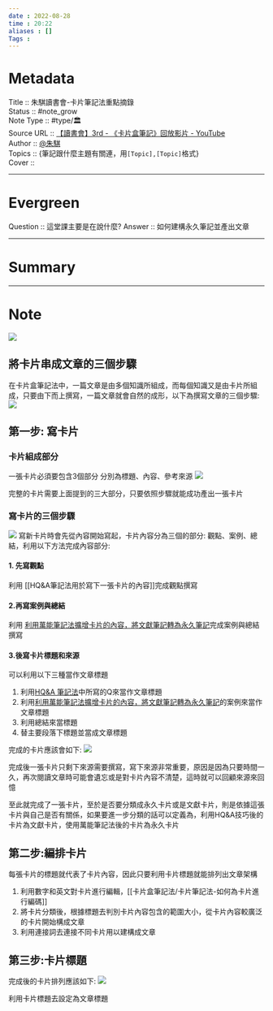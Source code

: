 ```yaml
---
date : 2022-08-28
time : 20:22
aliases : []
Tags : 
---
```

# Metadata
Title :: 朱騏讀書會-卡片筆記法重點摘錄<br>
Status :: #note_grow <br>
Note Type :: #type/🏛️<br>
Source URL :: [【讀書會】3rd - 《卡片盒筆記》回放影片 - YouTube](https://www.youtube.com/watch?v=OjHnEAcW1V4)<br>
Author :: [@朱騏](Extras/People/@朱騏.md)<br>
Topics :: {筆記跟什麼主題有關連，用`[Topic],[Topic]`格式}<br>
Cover ::

 
---
# Evergreen
Question :: 這堂課主要是在說什麼?
Answer :: 如何建構永久筆記並產出文章

---

# Summary
---

# Note
![](Extras/Media/image/Pasted%20image%2020220905193935.png)

## 將卡片串成文章的三個步驟
在卡片盒筆記法中，一篇文章是由多個知識所組成，而每個知識又是由卡片所組成，只要由下而上撰寫，一篇文章就會自然的成形，以下為撰寫文章的三個步驟:
![](Extras/Media/image/Pasted%20image%2020220831213702.png)

## 第一步: 寫卡片
### 卡片組成部分
一張卡片必須要包含3個部分
分別為標題、內容、參考來源
![](Extras/Media/image/Pasted%20image%2020220831205453.png)

完整的卡片需要上面提到的三大部分，只要依照步驟就能成功產出一張卡片

### 寫卡片的三個步驟
![](Extras/Media/image/Pasted%20image%2020220831205647.png)
寫新卡片時會先從內容開始寫起，卡片內容分為三個的部分: 觀點、案例、總結，利用以下方法完成內容部分:

#### 1. 先寫觀點
利用 [[HQ&A筆記法用於寫下一張卡片的內容]]完成觀點撰寫

#### 2.再寫案例與總結
利用 [利用萬能筆記法擴增卡片的內容，將文獻筆記轉為永久筆記](利用萬能筆記法擴增卡片的內容，將文獻筆記轉為永久筆記.md)完成案例與總結撰寫

#### 3.後寫卡片標題和來源
可以利用以下三種當作文章標題
1. 利用[HQ&A 筆記法](HQ&A%20筆記法.md)中所寫的Q來當作文章標題
2. 利用[利用萬能筆記法擴增卡片的內容，將文獻筆記轉為永久筆記](利用萬能筆記法擴增卡片的內容，將文獻筆記轉為永久筆記.md)的案例來當作文章標題
3. 利用總結來當標題
4. 替主要段落下標題並當成文章標題

完成的卡片應該會如下: 
![](Extras/Media/image/Pasted%20image%2020220831213520.png)

完成後一張卡片只剩下來源需要撰寫，寫下來源非常重要，原因是因為只要時間一久，再次閱讀文章時可能會遺忘或是對卡片內容不清楚，這時就可以回顧來源來回憶

至此就完成了一張卡片，至於是否要分類成永久卡片或是文獻卡片，則是依據這張卡片與自己是否有關係，如果要進一步分類的話可以定義為，利用HQ&A技巧後的卡片為文獻卡片，使用萬能筆記法後的卡片為永久卡片

## 第二步:編排卡片
每張卡片的標題就代表了卡片內容，因此只要利用卡片標題就能排列出文章架構
1. 利用數字和英文對卡片進行編輯，[[卡片盒筆記法/卡片筆記法-如何為卡片進行編碼]]
2. 將卡片分類後，根據標題去判別卡片內容包含的範圍大小，從卡片內容較廣泛的卡片開始構成文章
3. 利用連接詞去連接不同卡片用以建構成文章

## 第三步:卡片標題

完成後的卡片排列應該如下: 
![](Extras/Media/image/Pasted%20image%2020220905191804.png)

利用卡片標題去設定為文章標題